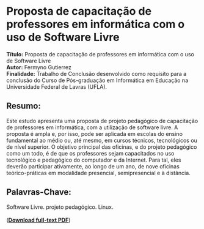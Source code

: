 # Proposta de capacitação de professores em informática com o uso de Software Livre 

**Título:** Proposta de capacitação de professores em informática com o uso de Software Livre    
**Autor:** Fermyno Gutierrez  
**Finalidade:** Trabalho de Conclusão desenvolvido como requisito para a conclusão do Curso de Pós-graduação em Informática em Educação na Universidade Federal de Lavras (UFLA).  

## Resumo:

Este estudo apresenta uma proposta de projeto pedagógico de capacitação de professores em informática, com a utilização de software livre. A proposta é ampla e, por isso, pode ser aplicada em escolas do ensino fundamental ao médio ou, até mesmo, em cursos técnicos, tecnológicos ou de nível superior. O objetivo principal das oficinas, e do projeto pedagógico como um todo, é de que os professores sejam capacitados no uso tecnológico e pedagógico do computador e da Internet. Para tal, eles deverão participar ativamente, ao longo de um ano, de nove oficinas teórico-práticas em modalidade presencial, semipresencial e à distância.

## Palavras-Chave:

Software Livre. projeto pedagógico. Linux.  
\
([**Download full-text PDF**](https://github.com/fermyno/scientific-research-papers/blob/main/capacitacao-de-professores-em-informatica-com-software-livre/proposta-de-capacitacao-de-professores-em-informatica-com-software-livre.pdf))  
